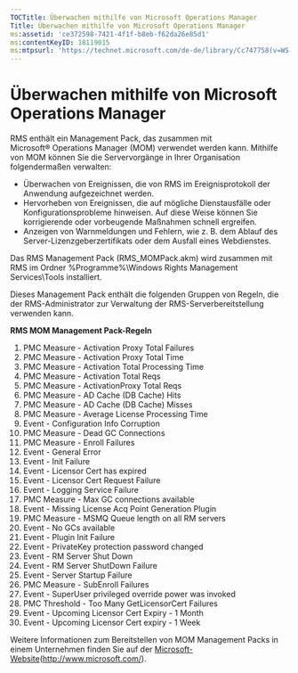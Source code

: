 ```yaml
---
TOCTitle: Überwachen mithilfe von Microsoft Operations Manager
Title: Überwachen mithilfe von Microsoft Operations Manager
ms:assetid: 'ce372598-7421-4f1f-b8eb-f62da26e85d1'
ms:contentKeyID: 18119015
ms:mtpsurl: 'https://technet.microsoft.com/de-de/library/Cc747758(v=WS.10)'
---
```


Überwachen mithilfe von Microsoft Operations Manager
====================================================

RMS enthält ein Management Pack, das zusammen mit Microsoft® Operations Manager (MOM) verwendet werden kann. Mithilfe von MOM können Sie die Servervorgänge in Ihrer Organisation folgendermaßen verwalten:

-   Überwachen von Ereignissen, die von RMS im Ereignisprotokoll der Anwendung aufgezeichnet werden.
-   Hervorheben von Ereignissen, die auf mögliche Dienstausfälle oder Konfigurationsprobleme hinweisen. Auf diese Weise können Sie korrigierende oder vorbeugende Maßnahmen schnell ergreifen.
-   Anzeigen von Warnmeldungen und Fehlern, wie z. B. dem Ablauf des Server-Lizenzgeberzertifikats oder dem Ausfall eines Webdienstes.

Das RMS Management Pack (RMS\_MOMPack.akm) wird zusammen mit RMS im Ordner %Programme%\\Windows Rights Management Services\\Tools installiert.

Dieses Management Pack enthält die folgenden Gruppen von Regeln, die der RMS-Administrator zur Verwaltung der RMS-Serverbereitstellung verwenden kann.

**RMS MOM Management Pack-Regeln**

1.  PMC Measure - Activation Proxy Total Failures
2.  PMC Measure - Activation Proxy Total Time
3.  PMC Measure - Activation Total Processing Time
4.  PMC Measure - Activation Total Reqs
5.  PMC Measure - ActivationProxy Total Reqs
6.  PMC Measure - AD Cache (DB Cache) Hits
7.  PMC Measure - AD Cache (DB Cache) Misses
8.  PMC Measure - Average License Processing Time
9.  Event - Configuration Info Corruption
10. PMC Measure - Dead GC Connections
11. PMC Measure - Enroll Failures
12. Event - General Error
13. Event - Init Failure
14. Event - Licensor Cert has expired
15. Event - Licensor Cert Request Failure
16. Event - Logging Service Failure
17. PMC Measure - Max GC connections available
18. Event - Missing License Acq Point Generation Plugin
19. PMC Measure - MSMQ Queue length on all RM servers
20. Event - No GCs available
21. Event - Plugin Init Failure
22. Event - PrivateKey protection password changed
23. Event - RM Server Shut Down
24. Event - RM Server ShutDown Failure
25. Event - Server Startup Failure
26. PMC Measure - SubEnroll Failures
27. Event - SuperUser privileged override power was invoked
28. PMC Threshold - Too Many GetLicensorCert Failures
29. Event - Upcoming Licensor Cert Expiry - 1 Month
30. Event - Upcoming Licensor Cert expiry - 1 Week

Weitere Informationen zum Bereitstellen von MOM Management Packs in einem Unternehmen finden Sie auf der [Microsoft-Website](http://www.microsoft.com/)(http://www.microsoft.com/).
